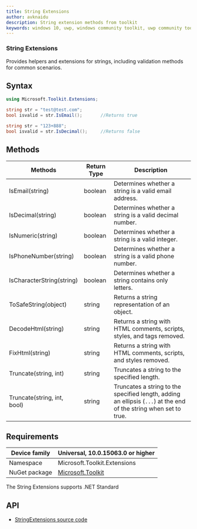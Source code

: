 ```yaml
---
title: String Extensions
author: avknaidu
description: String extension methods from toolkit
keywords: windows 10, uwp, windows community toolkit, uwp community toolkit, uwp toolkit, Extensions, string
---
```


### String Extensions

Provides helpers and extensions for strings, including validation methods for common scenarios.

## Syntax

```c#
using Microsoft.Toolkit.Extensions;

string str = "test@test.com";
bool isvalid = str.IsEmail();		//Returns true

string str = "123+888";
bool isvalid = str.IsDecimal();		//Returns false
```

## Methods

| Methods | Return Type | Description |
| -- | -- | -- |
| IsEmail(string) | boolean | Determines whether a string is a valid email address. |
| IsDecimal(string) | boolean | Determines whether a string is a valid decimal number. |
| IsNumeric(string) | boolean | Determines whether a string is a valid integer. |
| IsPhoneNumber(string) | boolean | Determines whether a string is a valid phone number. |
| IsCharacterString(string) | boolean | Determines whether a string contains only letters. |
| ToSafeString(object) | string | Returns a string representation of an object. |
| DecodeHtml(string) | string | Returns a string with HTML comments, scripts, styles, and tags removed. |
| FixHtml(string) | string | Returns a string with HTML comments, scripts, and styles removed. |
| Truncate(string, int) | string | Truncates a string to the specified length. |
| Truncate(string, int, bool) | string | Truncates a string to the specified length, adding an ellipsis (`...`) at the end of the string when set to true. |

## Requirements

| Device family | Universal, 10.0.15063.0 or higher |
| --- | --- |
| Namespace | Microsoft.Toolkit.Extensions |
| NuGet package | [Microsoft.Toolkit](https://www.nuget.org/packages/Microsoft.Toolkit/) |

The String Extensions supports .NET Standard

## API

* [StringExtensions source code](https://github.com/Microsoft/WindowsCommunityToolkit//blob/master/Microsoft.Toolkit/Extensions/StringExtensions.cs)
